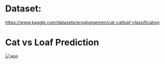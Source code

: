 # Dataset:
https://www.kaggle.com/datasets/erogluegemen/cat-catloaf-classification

# Cat vs Loaf Prediction
![app](https://github.com/erogluegemen/cat-vs-loaf-prediction/assets/30879498/6552e6bf-08b8-4bf6-b5e0-6ae0ab0d7d0c)
